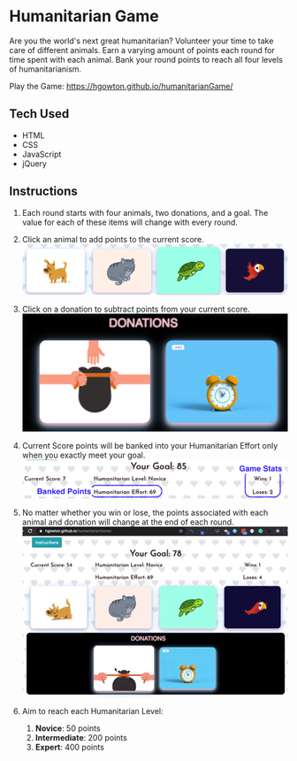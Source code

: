# Humanitarian Game
Are you the world's next great humanitarian?  Volunteer your time to take care of different animals.  Earn a varying amount of points each round for time spent with each animal.  Bank your round points to reach all four levels of humanitarianism.

Play the Game: https://hgowton.github.io/humanitarianGame/

## Tech Used
* HTML
* CSS
* JavaScript
* jQuery

## Instructions
1. Each round starts with four animals, two donations, and a goal.  The value for each of these items will change with every round.
1. Click an animal to add points to the current score.
![animals](/assets/images/animals.png)

1. Click on a donation to subtract points from your current score.
![donations](/assets/images/donations.png)

1. Current Score points will be banked into your Humanitarian Effort only when you exactly meet your goal.
![stats](/assets/images/stats.png)

1. No matter whether you win or lose, the points associated with each animal and donation will change at the end of each round.
![EndGame](/assets/images/endGame.gif)

1. Aim to reach each Humanitarian Level:
   1. **Novice**: 50 points
   1. **Intermediate**: 200 points
   1. **Expert**: 400 points
